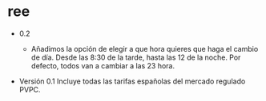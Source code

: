 # ree
- 0.2
  - Añadimos la opción de elegir a que hora quieres que haga el cambio de día. Desde las 8:30 de la tarde, hasta las 12 de la noche. Por defecto, todos van a cambiar a las 23 hora.
  
- Versión 0.1 Incluye todas las tarifas españolas del mercado regulado PVPC.

